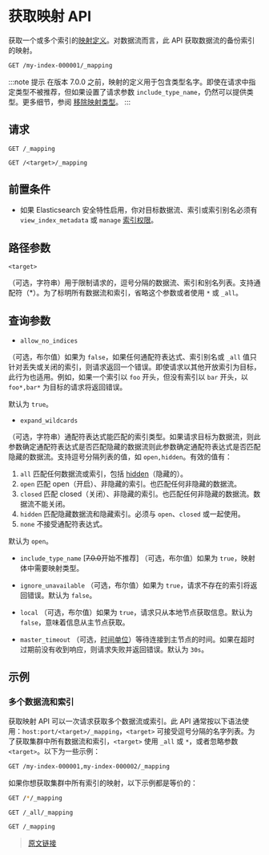 # 获取映射 API

获取一个或多个索引的[映射定义](/mapping/mapping)。对数据流而言，此 API 获取数据流的备份索引的映射。

```bash
GET /my-index-000001/_mapping
```

:::note 提示
在版本 7.0.0 之前，映射的定义用于包含类型名字。即使在请求中指定类型不被推荐，但如果设置了请求参数 `include_type_name`，仍然可以提供类型。更多细节，参阅 [移除映射类型](/mapping/removal_of_mapping_types)。
:::

## 请求

`GET /_mapping`

`GET /<target>/_mapping`

## 前置条件

- 如果 Elasticsearch 安全特性启用，你对目标数据流、索引或索引别名必须有 `view_index_metadata` 或 `manage` [索引权限](/secure_the_elastic_statck/user_authorization/security_privileges#索引权限)。

## 路径参数

`<target>`

（可选，字符串）用于限制请求的，逗号分隔的数据流、索引和别名列表。支持通配符（*）。为了标明所有数据流和索引，省略这个参数或者使用 `*` 或 `_all`。

## 查询参数

- `allow_no_indices`

（可选，布尔值）如果为 `false`，如果任何通配符表达式、索引别名或 `_all` 值只针对丢失或关闭的索引，则请求返回一个错误。即使请求以其他开放索引为目标，此行为也适用。例如，如果一个索引以 `foo` 开头，但没有索引以 `bar` 开头，以 `foo*,bar*` 为目标的请求将返回错误。

默认为 `true`。

- `expand_wildcards`

（可选，字符串）通配符表达式能匹配的索引类型。如果请求目标为数据流，则此参数确定通配符表达式是否匹配隐藏的数据流则此参数确定通配符表达式是否匹配隐藏的数据流。支持逗号分隔列表的值，如 `open,hidden`。有效的值有：

1. `all`
匹配任何数据流或索引，包括 [hidden](/rest_apis/api_convention/multi_target_syntax#隐藏数据流和索引)（隐藏的）。
2. `open`
匹配 open（开启）、非隐藏的索引。也匹配任何非隐藏的数据流。
3. `closed`
匹配 closed（关闭）、非隐藏的索引。也匹配任何非隐藏的数据流。数据流不能关闭。
4. `hidden`
匹配隐藏数据流和隐藏索引。必须与 `open`、`closed` 或一起使用。
5. `none`
不接受通配符表达式。

默认为 `open`。

- `include_type_name`
[~~7.0.0~~开始不推荐] （可选，布尔值）如果为 `true`，映射体中需要映射类型。

- `ignore_unavailable`
（可选，布尔值）如果为 `true`，请求不存在的索引将返回错误。默认为 `false`。

- `local`
（可选，布尔值）如果为 `true`，请求只从本地节点获取信息。默认为 `false`，意味着信息从主节点获取。

- `master_timeout`
（可选，[时间单位](/rest_apis/api_convention/common_options#时间单位)）等待连接到主节点的时间。如果在超时过期前没有收到响应，则请求失败并返回错误。默认为 `30s`。

## 示例

### 多个数据流和索引

获取映射 API 可以一次请求获取多个数据流或索引。此 API 通常按以下语法使用：`host:port/<target>/_mapping`，`<target>` 可接受逗号分隔的名字列表。为了获取集群中所有数据流和索引，`<target>` 使用 `_all` 或 `*`，或者忽略参数 `<target>`。以下为一些示例：

```bash
GET /my-index-000001,my-index-000002/_mapping
```

如果你想获取集群中所有索引的映射，以下示例都是等价的：

```bash
GET /*/_mapping

GET /_all/_mapping

GET /_mapping
```

> [原文链接](https://www.elastic.co/guide/en/elasticsearch/reference/current/indices-get-mapping.html)
